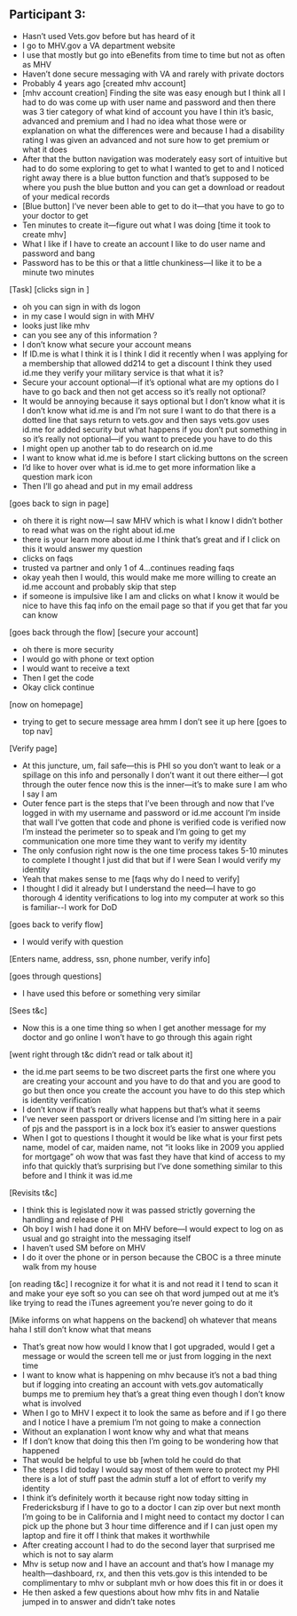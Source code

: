 ## Participant 3:

- Hasn’t used Vets.gov before but has heard of it
-	I go to MHV.gov a VA department website 
-	I use that mostly but go into eBenefits from time to time but not as often as MHV
-	Haven’t done secure messaging with VA and rarely with private doctors
-	Probably 4 years ago [created mhv account]
-	[mhv account creation] Finding the site was easy enough but I think all I had to do was come up with user name and password and then there was 3 tier category of what kind of account you have I thin it’s basic, advanced and premium and I had no idea what those were or explanation on what the differences were and because I had a disability rating I was given an advanced and not sure how to get premium or what it does
-	After that the button navigation was moderately easy sort of intuitive but had to do some exploring to get to what I wanted to get to and I noticed right away there is a blue button function and that’s supposed to be where you push the blue button and you can get a download or readout of your medical records 
-	[Blue button] I’ve never been able to get to do it—that you have to go to your doctor to get
-	Ten minutes to create it—figure out what I was doing [time it took to create mhv]
-	What I like if I have to create an account I like to do user name and password and bang 
-	Password has to be this or that a little chunkiness—I like it to be a minute two minutes 

[Task]
[clicks sign in ]

- oh you can sign in with ds logon 
-	in my case I would sign in with MHV 
-	looks just like mhv 
-	can you see any of this information ?
-	I don’t know what secure your account means 
-	If ID.me is what I think it is I think I did it recently when I was applying for a membership that allowed dd214 to get a discount I think they used id.me they verify your military service is that what it is?
-	Secure your account optional—if it’s optional what are my options do I have to go back and then not get access so it’s really not optional?
-	It would be annoying because it says optional but I don’t know what it is I don’t know what id.me is and I’m not sure I want to do that there is a dotted line that says return to vets.gov and then says vets.gov uses id.me for added security but what happens if you don’t put something in so it’s really not optional—if you want to precede you have to do this 
-	I might open up another tab to do research on id.me 
-	I want to know what id.me is before I start clicking buttons on the screen
-	I’d like to hover over what is id.me to get more information like a question mark icon 
-	Then I’ll go ahead and put in my email address 

[goes back to sign in page]

- oh there it is right now—I saw MHV which is what I know I didn’t bother to read what was on the right about id.me
-	there is your learn more about id.me I think that’s great and if I click on this it would answer my question 
-	clicks on faqs
-	trusted va partner and only 1 of 4…continues reading faqs
-	okay yeah then I would, this would make me more willing to create an id.me account and probably skip that step
-	if someone is impulsive like I am and clicks on what I know it would be nice to have this faq info on the email page so that if you get that far you can know 

[goes back through the flow]
[secure your account]

-	oh there is more security 
-	I would go with phone or text option 
-	I would want to receive a text
-	Then I get the code
-	Okay click continue 

[now on homepage]

- trying to get to secure message area hmm I don’t see it up here [goes to top nav]

[Verify page]

-	At this juncture, um, fail safe—this is PHI so you don’t want to leak or a spillage on this info and personally I don’t want it out there either—I got through the outer fence now this is the inner—it’s to make sure I am who I say I am
-	Outer fence part is the steps that I’ve been through and now that I’ve logged in with my username and password or id.me account I’m inside that wall I’ve gotten that code and phone is verified code is verified now I’m instead the perimeter so to speak and I’m going to get my communication one more time they want to verify my identity 
-	The only confusion right now is the one time process takes 5-10 minutes to complete I thought I just did that but if I were Sean I would verify my identity 
-	Yeah that makes sense to me [faqs why do I need to verify]
-	I thought I did it already but I understand the need—I have to go thorough 4 identity verifications to log into my computer at work so this is familiar--I  work for DoD

[goes back to verify flow]

-	I would verify with question 

[Enters name, address, ssn, phone number, verify info]

[goes through questions]

-	I have used this before or something very similar 

[Sees t&c]

-	Now this is a one time thing so when I get another message for my doctor and go online I won’t have to go through this again right

[went right through t&c didn’t read or talk about it]

-	the id.me part seems to be two discreet parts the first one where you are creating your account and you have to do that and you are good to go but then once you create the account you have to do this step which is identity verification 
-	I don’t know if that’s really what happens but that’s what it seems 
-	I’ve never seen passport or drivers license and I’m sitting here in a pair of pjs and the passport is in a lock box it’s easier to answer questions 
-	When I got to questions I thought it would be like what is your first pets name, model of car, maiden name, not “it looks like in 2009 you applied for mortgage” oh wow that was fast they have that kind of access to my info that quickly that’s surprising but I’ve done something similar to this before and I think it was id.me

[Revisits t&c]

-	I think this is legislated now it was passed strictly governing the handling and release of PHI 
-	Oh boy I wish I had done it on MHV before—I would expect to log on as usual and go straight into the messaging itself 
-	I haven’t used SM before on MHV
-	I do it over the phone or in person because the CBOC is a three minute walk from my house 

[on reading t&c] I recognize it for what it is and not read it I tend to scan it and make your eye soft so you can see oh that word jumped out at me it’s like trying to read the iTunes agreement you’re never going to do it 

[Mike informs on what happens on the backend] oh whatever that means haha I still don’t know what that means 

-	That’s great now how would I know that I got upgraded, would I get a message or would the screen tell me or just from logging in the next time 
-	I want to know what is happening on mhv because it’s not a bad thing but if logging into creating an account with vets.gov automatically bumps me to premium hey that’s a great thing even though I don’t know what is involved
-	When I go to MHV I expect it to look the same as before and if I go there and I notice I have a premium I’m not going to make a connection 
-	Without an explanation I wont know why and what that means 
-	If I don’t know that doing this then I’m going to be wondering how that happened 
-	That would be helpful to use bb [when told he could do that
-	The steps I did today I would say most of them were to protect my PHI there is a lot of stuff past the admin stuff a lot of effort to verify my identity 
-	I think it’s definitely worth it because right now today sitting in Fredericksburg if I have to go to a doctor I can zip over but next month I’m going to be in California and I might need to contact my doctor I can pick up the phone but 3 hour time difference and if I can just open my laptop and fire it off I think that makes it worthwhile 
-	After creating account I had to do the second layer that surprised me which is not to say alarm 
-	Mhv is setup now and I have an account and that’s how I manage my health—dashboard, rx, and then this vets.gov is this intended to be complimentary to mhv or subplant mvh or how does this fit in or does it 
-	He then asked a few questions about how mhv fits in and Natalie jumped in to answer and didn’t take notes 

